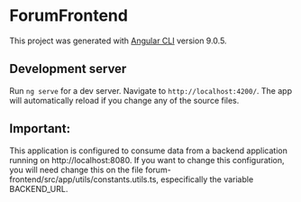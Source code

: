 # ForumFrontend

This project was generated with [Angular CLI](https://github.com/angular/angular-cli) version 9.0.5.

## Development server

Run `ng serve` for a dev server. Navigate to `http://localhost:4200/`. The app will automatically reload if you change any of the source files.

## Important:
This application is configured to consume data from a backend application running on http://localhost:8080. If you want to change this configuration, you will need change this on the file forum-frontend/src/app/utils/constants.utils.ts, especifically the variable BACKEND_URL.
